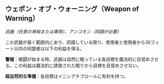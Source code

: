 ## ウェポン・オブ・ウォーニング（Weapon of Warning）
*武器（任意の単純または軍用）、アンコモン（同調が必要）*

この武器が届く範囲内にあり、同調している限り、使用者と使用者から30フィート以内の同盟者は以下の利益を得る。

**警報**：戦闘が始まる時、武器は自然に眠っている各目標を魔法的に目覚めさせる。この利益は魔法的に誘発された眠りから目標を目覚めさせない。

**超自然的な準備**：各目標はイニシアチブロールに有利を持つ。